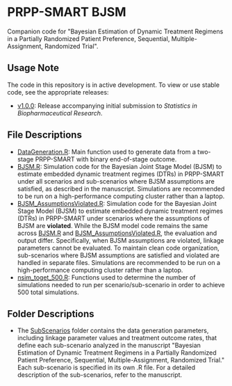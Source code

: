 # PRPP-SMART BJSM
Companion code for "Bayesian Estimation of Dynamic Treatment Regimens in a Partially Randomized Patient Preference, Sequential, Multiple-Assignment, Randomized Trial".

## Usage Note
The code in this repository is in active development. To view or use stable code, see the appropriate releases:
- [v1.0.0](../../releases/tag/v1.0.0): Release accompanying initial submission to _Statistics in Biopharmaceutical Research_.

## File Descriptions
- [DataGeneration.R](DataGeneration.R): Main function used to generate data from a two-stage PRPP-SMART with binary end-of-stage outcome.
- [BJSM.R](BJSM.R): Simulation code for the Bayesian Joint Stage Model (BJSM) to estimate embedded dynamic treatment regimes (DTRs) in PRPP-SMART under all scenarios and sub-scenarios where BJSM assumptions are satisfied, as described in the manuscript. Simulations are recommended to be run on a high-performance computing cluster rather than a laptop.
- [BJSM_AssumptionsViolated.R](BJSM_AssumptionsViolated.R): Simulation code for the Bayesian Joint Stage Model (BJSM) to estimate embedded dynamic treatment regimes (DTRs) in PRPP-SMART under scenarios where the assumptions of BJSM are **violated**. While the BJSM model code remains the same across [BJSM.R](BJSM.R) and [BJSM_AssumptionsViolated.R](BJSM_AssumptionsViolated.R), the evaluation and output differ. Specifically, when BJSM assumptions are violated, linkage parameters cannot be evaluated. To maintain clean code organization, sub-scenarios where BJSM assumptions are satisfied and violated are handled in separate files. Simulations are recommended to be run on a high-performance computing cluster rather than a laptop.
- [nsim_toget_500.R](nsim_toget_500.R): Functions used to determine the number of simulations needed to run per scenario/sub-scenario in order to achieve 500 total simulations. 

## Folder Descriptions
- The [SubScenarios](SubScenarios)  folder contains the data generation parameters, including linkage parameter values and treatment outcome rates, that define each sub-scenario analyzed in the manuscript "Bayesian Estimation of Dynamic Treatment Regimens in a Partially Randomized Patient Preference, Sequential, Multiple-Assignment, Randomized Trial." Each sub-scenario is specified in its own .R file. For a detailed description of the sub-scenarios, refer to the manuscript.


